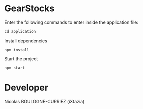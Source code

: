 # GearStocks

Enter the following commands to enter inside the application file:

```shell
cd application
```

Install dependencies

```shell
npm install
```

Start the project

```shell
npm start
```

# Developer

Nicolas BOULOGNE-CURRIEZ (iXtazia)